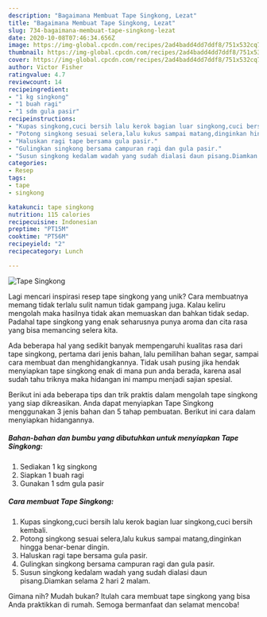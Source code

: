 ```yaml
---
description: "Bagaimana Membuat Tape Singkong, Lezat"
title: "Bagaimana Membuat Tape Singkong, Lezat"
slug: 734-bagaimana-membuat-tape-singkong-lezat
date: 2020-10-08T07:46:34.656Z
image: https://img-global.cpcdn.com/recipes/2ad4badd4dd7ddf8/751x532cq70/tape-singkong-foto-resep-utama.jpg
thumbnail: https://img-global.cpcdn.com/recipes/2ad4badd4dd7ddf8/751x532cq70/tape-singkong-foto-resep-utama.jpg
cover: https://img-global.cpcdn.com/recipes/2ad4badd4dd7ddf8/751x532cq70/tape-singkong-foto-resep-utama.jpg
author: Victor Fisher
ratingvalue: 4.7
reviewcount: 14
recipeingredient:
- "1 kg singkong"
- "1 buah ragi"
- "1 sdm gula pasir"
recipeinstructions:
- "Kupas singkong,cuci bersih lalu kerok bagian luar singkong,cuci bersih kembali."
- "Potong singkong sesuai selera,lalu kukus sampai matang,dinginkan hingga benar-benar dingin."
- "Haluskan ragi tape bersama gula pasir."
- "Gulingkan singkong bersama campuran ragi dan gula pasir."
- "Susun singkong kedalam wadah yang sudah dialasi daun pisang.Diamkan selama 2 hari 2 malam."
categories:
- Resep
tags:
- tape
- singkong

katakunci: tape singkong 
nutrition: 115 calories
recipecuisine: Indonesian
preptime: "PT15M"
cooktime: "PT56M"
recipeyield: "2"
recipecategory: Lunch

---
```



![Tape Singkong](https://img-global.cpcdn.com/recipes/2ad4badd4dd7ddf8/751x532cq70/tape-singkong-foto-resep-utama.jpg)

Lagi mencari inspirasi resep tape singkong yang unik? Cara membuatnya memang tidak terlalu sulit namun tidak gampang juga. Kalau keliru mengolah maka hasilnya tidak akan memuaskan dan bahkan tidak sedap. Padahal tape singkong yang enak seharusnya punya aroma dan cita rasa yang bisa memancing selera kita.

Ada beberapa hal yang sedikit banyak mempengaruhi kualitas rasa dari tape singkong, pertama dari jenis bahan, lalu pemilihan bahan segar, sampai cara membuat dan menghidangkannya. Tidak usah pusing jika hendak menyiapkan tape singkong enak di mana pun anda berada, karena asal sudah tahu triknya maka hidangan ini mampu menjadi sajian spesial.




Berikut ini ada beberapa tips dan trik praktis dalam mengolah tape singkong yang siap dikreasikan. Anda dapat menyiapkan Tape Singkong menggunakan 3 jenis bahan dan 5 tahap pembuatan. Berikut ini cara dalam menyiapkan hidangannya.

<!--inarticleads1-->

##### Bahan-bahan dan bumbu yang dibutuhkan untuk menyiapkan Tape Singkong:

1. Sediakan 1 kg singkong
1. Siapkan 1 buah ragi
1. Gunakan 1 sdm gula pasir




<!--inarticleads2-->

##### Cara membuat Tape Singkong:

1. Kupas singkong,cuci bersih lalu kerok bagian luar singkong,cuci bersih kembali.
1. Potong singkong sesuai selera,lalu kukus sampai matang,dinginkan hingga benar-benar dingin.
1. Haluskan ragi tape bersama gula pasir.
1. Gulingkan singkong bersama campuran ragi dan gula pasir.
1. Susun singkong kedalam wadah yang sudah dialasi daun pisang.Diamkan selama 2 hari 2 malam.




Gimana nih? Mudah bukan? Itulah cara membuat tape singkong yang bisa Anda praktikkan di rumah. Semoga bermanfaat dan selamat mencoba!
